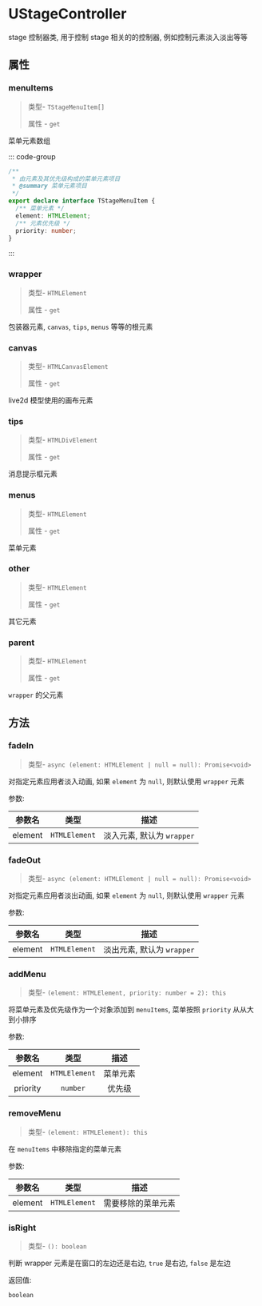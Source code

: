 # UStageController

stage 控制器类, 用于控制 stage 相关的的控制器, 例如控制元素淡入淡出等等

## 属性

### menuItems

> 类型- `TStageMenuItem[]`
>
> 属性 - `get`

菜单元素数组

::: code-group

```ts [类型定义]
/**
 * 由元素及其优先级构成的菜单元素项目
 * @summary 菜单元素项目
 */
export declare interface TStageMenuItem {
  /** 菜单元素 */
  element: HTMLElement;
  /** 元素优先级 */
  priority: number;
}
```

:::

### wrapper

> 类型- `HTMLElement`
>
> 属性 - `get`

包装器元素, `canvas`, `tips`, `menus` 等等的根元素

### canvas

> 类型- `HTMLCanvasElement`
>
> 属性 - `get`

live2d 模型使用的画布元素

### tips

> 类型- `HTMLDivElement`
>
> 属性 - `get`

消息提示框元素

### menus

> 类型- `HTMLElement`
>
> 属性 - `get`

菜单元素

### other

> 类型- `HTMLElement`
>
> 属性 - `get`

其它元素

### parent

> 类型- `HTMLElement`
>
> 属性 - `get`

`wrapper` 的父元素

## 方法

### fadeIn

> 类型- `async (element: HTMLElement | null = null): Promise<void>`

对指定元素应用者淡入动画, 如果 `element` 为 `null`, 则默认使用 `wrapper` 元素

参数:

|   参数名   |      类型       |        	  描述        |
|:-------:|:-------------:|:-------------------:|
| element | `HTMLElement` | 淡入元素, 默认为 `wrapper` |

### fadeOut

> 类型- `async (element: HTMLElement | null = null): Promise<void>`

对指定元素应用者淡出动画, 如果 `element` 为 `null`, 则默认使用 `wrapper` 元素

参数:

|   参数名   |      类型       |        	  描述        |
|:-------:|:-------------:|:-------------------:|
| element | `HTMLElement` | 淡出元素, 默认为 `wrapper` |

### addMenu

> 类型- `(element: HTMLElement, priority: number = 2): this`

将菜单元素及优先级作为一个对象添加到 `menuItems`, 菜单按照 `priority` 从从大到小排序

参数:

|   参数名    |      类型       | 	  描述 |
|:--------:|:-------------:|:-----:|
| element  | `HTMLElement` | 菜单元素  |
| priority |   `number`    |  优先级  |

### removeMenu

> 类型- `(element: HTMLElement): this`

在 `menuItems` 中移除指定的菜单元素

参数:

|   参数名   |      类型       |   	  描述   |
|:-------:|:-------------:|:---------:|
| element | `HTMLElement` | 需要移除的菜单元素 |

### isRight

> 类型- `(): boolean`

判断 wrapper 元素是在窗口的左边还是右边, `true` 是右边, `false` 是左边

返回值:

`boolean`
